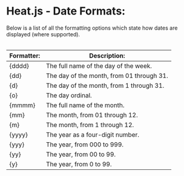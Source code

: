 # Heat.js - Date Formats:

Below is a list of all the formatting options which state how dates are displayed (where supported).
<br>
<br>


| Formatter: | Description: |
| --- | --- |
| {dddd} | The full name of the day of the week. |
| {dd} | The day of the month, from 01 through 31. |
| {d} | The day of the month, from 1 through 31. |
| {o} | The day ordinal. |
| {mmmm} | The full name of the month. |
| {mm} | The month, from 01 through 12. |
| {m} | The month, from 1 through 12. |
| {yyyy} | The year as a four-digit number. |
| {yyy} | The year, from 000 to 999. |
| {yy} | The year, from 00 to 99. |
| {y} | The year, from 0 to 99. |